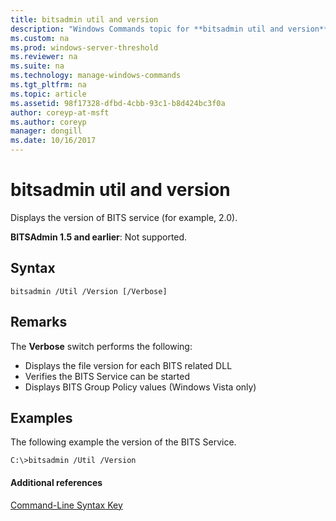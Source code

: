 ```yaml
---
title: bitsadmin util and version
description: "Windows Commands topic for **bitsadmin util and version** - Displays the version of BITS service."
ms.custom: na
ms.prod: windows-server-threshold
ms.reviewer: na
ms.suite: na
ms.technology: manage-windows-commands
ms.tgt_pltfrm: na
ms.topic: article
ms.assetid: 98f17328-dfbd-4cbb-93c1-b8d424bc3f0a
author: coreyp-at-msft
ms.author: coreyp
manager: dongill
ms.date: 10/16/2017
---
```


# bitsadmin util and version

Displays the version of BITS service (for example, 2.0).

**BITSAdmin 1.5 and earlier**: Not supported.

## Syntax

```
bitsadmin /Util /Version [/Verbose]
```

## Remarks

The **Verbose** switch performs the following:
-   Displays the file version for each BITS related DLL
-   Verifies the BITS Service can be started
-   Displays BITS Group Policy values (Windows Vista only)

## <a name="BKMK_examples"></a>Examples

The following example the version of the BITS Service.
```
C:\>bitsadmin /Util /Version
```

#### Additional references

[Command-Line Syntax Key](command-line-syntax-key.md)